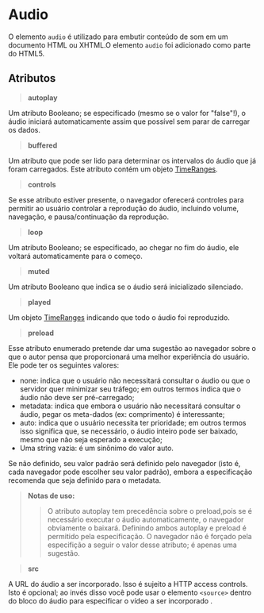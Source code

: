 # Audio

O elemento `audio` é utilizado para embutir conteúdo de som em um documento HTML ou XHTML.O elemento `audio` foi adicionado como parte do HTML5.

## Atributos

> **autoplay**

Um atributo Booleano; se especificado (mesmo se o valor for "false"!), o áudio iniciará automaticamente assim que possível sem parar de carregar os dados.

> **buffered**

Um atributo que pode ser lido para determinar os intervalos do áudio que já foram carregados. Este atributo contém um objeto [TimeRanges](https://developer.mozilla.org/pt-BR/docs/Web/API/TimeRanges).

> **controls**

Se esse atributo estiver presente, o navegador oferecerá controles para permitir ao usuário controlar a reprodução do áudio, incluindo volume, navegação, e pausa/continuação da reprodução.

> **loop**

Um atributo Booleano; se especificado, ao chegar no fim do áudio, ele voltará automaticamente para o começo.

> **muted**

Um atributo Booleano que indica se o áudio será inicializado silenciado.

> **played**

Um objeto [TimeRanges](https://developer.mozilla.org/pt-BR/docs/Web/API/TimeRanges) indicando que todo o áudio foi reproduzido.

> **preload**

Esse atributo enumerado pretende dar uma sugestão ao navegador sobre o que o autor pensa que proporcionará uma melhor experiência do usuário. Ele pode ter os seguintes valores:

- none: indica que o usuário não necessitará consultar o áudio ou que o servidor quer minimizar seu tráfego; em outros termos indica que o áudio não deve ser pré-carregado;
- metadata: indica que embora o usuário não necessitará consultar o áudio, pegar os meta-dados (ex: comprimento) é interessante;
- auto: indica que o usuário necessita ter prioridade; em outros termos isso significa que, se necessário, o áudio inteiro pode ser baixado, mesmo que não seja esperado a execução;
- Uma string vazia: é um sinônimo do valor auto.

Se não definido, seu valor padrão será definido pelo navegador (isto é, cada navegador pode escolher seu valor padrão), embora a especificação recomenda que seja definido para o metadata.

> **Notas de uso:**
>
> > O atributo autoplay tem precedência sobre o preload,pois se é necessário executar o áudio automaticamente, o navegador obviamente o baixará. Definindo ambos autoplay e preload é permitido pela especificação.
> > O navegador não é forçado pela especifição a seguir o valor desse atributo; é apenas uma sugestão.

> **src**

A URL do áudio a ser incorporado. Isso é sujeito a HTTP access controls. Isto é opcional; ao invés disso você pode usar o elemento `<source>` dentro do bloco do áudio para especificar o vídeo a ser incorporado .
